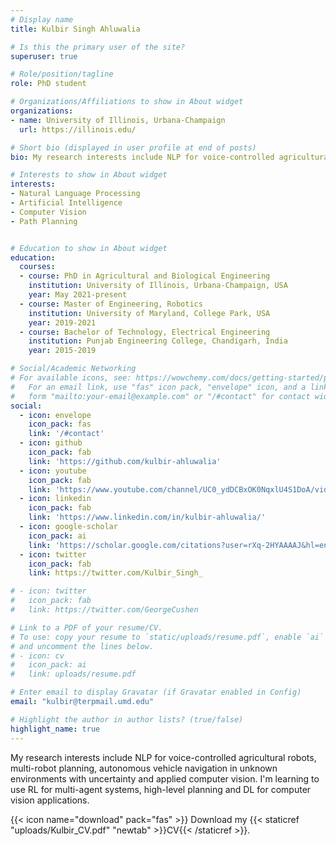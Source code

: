 ```yaml
---
# Display name
title: Kulbir Singh Ahluwalia

# Is this the primary user of the site?
superuser: true

# Role/position/tagline
role: PhD student

# Organizations/Affiliations to show in About widget
organizations:
- name: University of Illinois, Urbana-Champaign
  url: https://illinois.edu/

# Short bio (displayed in user profile at end of posts)
bio: My research interests include NLP for voice-controlled agricultural robots, multi-robot planning, autonomous vehicle navigation in unknown environments with uncertainty and applied computer vision. I'm learning to use RL for multi-agent systems, high-level planning and DL for computer vision applications.

# Interests to show in About widget
interests:
- Natural Language Processing
- Artificial Intelligence
- Computer Vision
- Path Planning


# Education to show in About widget
education:
  courses:
  - course: PhD in Agricultural and Biological Engineering
    institution: University of Illinois, Urbana-Champaign, USA
    year: May 2021-present
  - course: Master of Engineering, Robotics
    institution: University of Maryland, College Park, USA
    year: 2019-2021
  - course: Bachelor of Technology, Electrical Engineering
    institution: Punjab Engineering College, Chandigarh, India
    year: 2015-2019

# Social/Academic Networking
# For available icons, see: https://wowchemy.com/docs/getting-started/page-builder/#icons
#   For an email link, use "fas" icon pack, "envelope" icon, and a link in the
#   form "mailto:your-email@example.com" or "/#contact" for contact widget.
social:
  - icon: envelope
    icon_pack: fas
    link: '/#contact'
  - icon: github
    icon_pack: fab
    link: 'https://github.com/kulbir-ahluwalia'
  - icon: youtube
    icon_pack: fab
    link: 'https://www.youtube.com/channel/UC0_ydDCBxOK0NqxlU4S1DoA/videos'
  - icon: linkedin
    icon_pack: fab
    link: 'https://www.linkedin.com/in/kulbir-ahluwalia/'
  - icon: google-scholar
    icon_pack: ai
    link: 'https://scholar.google.com/citations?user=rXq-2HYAAAAJ&hl=en&authuser=1'
  - icon: twitter
    icon_pack: fab
    link: https://twitter.com/Kulbir_Singh_

# - icon: twitter
#   icon_pack: fab
#   link: https://twitter.com/GeorgeCushen

# Link to a PDF of your resume/CV.
# To use: copy your resume to `static/uploads/resume.pdf`, enable `ai` icons in `params.toml`, 
# and uncomment the lines below.
# - icon: cv
#   icon_pack: ai
#   link: uploads/resume.pdf

# Enter email to display Gravatar (if Gravatar enabled in Config)
email: "kulbir@terpmail.umd.edu"

# Highlight the author in author lists? (true/false)
highlight_name: true
---
```


My research interests include NLP for voice-controlled agricultural robots, multi-robot planning, autonomous vehicle navigation in unknown environments with uncertainty and applied computer vision. I'm learning to use RL for multi-agent systems, high-level planning and DL for computer vision applications.

{{< icon name="download" pack="fas" >}} Download my {{< staticref "uploads/Kulbir_CV.pdf" "newtab" >}}CV{{< /staticref >}}.
